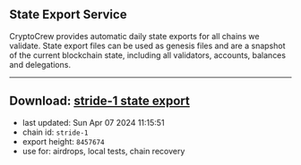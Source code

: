 ## State Export Service
CryptoCrew provides automatic daily state exports for all chains we validate. State export files can be used as genesis files and are a snapshot of the current blockchain state, including all validators, accounts, balances and delegations.

---
**Download: [stride-1 state export](https://dl-eu2.ccvalidators.com/SERVICE/stride/stride-1_export_8457674.json)**
---

- last updated: Sun Apr 07 2024 11:15:51
- chain id: `stride-1`
- export height: `8457674`
- use for: airdrops, local tests, chain recovery
